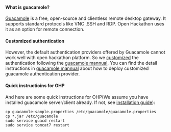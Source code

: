 #### What is guacamole?
[Guacamole](http://guac-dev.org/) is a free, open-source and clientless remote desktop gateway.
It supports standard protocols like VNC ,SSH and RDP. Open Hackathon uses it as an option for remote connection.

#### Customized authentication
However, the default authentication providers offered by Guacamole cannot work well with open hackathon platform. 
So we [customized](https://github.com/msopentechcn/open-hackathon/tree/master/openhackathon-guacamole-auth-provider) the 
authentication following the [guacamole mannual](http://guac-dev.org/doc/gug/custom-authentication.html). You can find the detail instructions in [guacamole mannual](http://guac-dev.org/doc/gug/custom-authentication.html) about how to 
deploy customized guacamole authentication provider. 

#### Quick instructioins for OHP
And here are some quick instructions for OHP(We assume you have installed guacamole 
server/client already. If not, see [installation guide](http://guac-dev.org/doc/gug/installing-guacamole.html)):
```
cp guacamole-sample.properties /etc/guacamole/guacamole.properties
cp *.jar /etc/guacamole
sudo service guacd restart
sudo service tomcat7 restart
```
